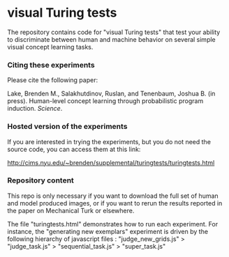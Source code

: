 # visual Turing tests

The repository contains code for "visual Turing tests" that test your ability to discriminate between human and machine behavior on several simple visual concept learning tasks.

### Citing these experiments

Please cite the following paper:

Lake, Brenden M., Salakhutdinov, Ruslan, and Tenenbaum, Joshua B. (in press). Human-level concept learning through probabilistic program induction. _Science_.

### Hosted version of the experiments

If you are interested in trying the experiments, but you do not need the source code, you can access them at this link:

http://cims.nyu.edu/~brenden/supplemental/turingtests/turingtests.html


### Repository content

This repo is only necessary if you want to download the full set of human and model produced images, or if you want to rerun the results reported in the paper on Mechanical Turk or elsewhere.

The file "turingtests.html" demonstrates how to run each experiment. For instance, the "generating new exemplars" experiment is driven by the following hierarchy of javascript files : "judge_new_grids.js" > "judge_task.js" > "sequential_task.js" > "super_task.js"